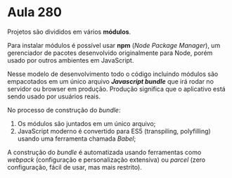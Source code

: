 # Aula 280

Projetos são divididos em vários **módulos**.

Para instalar módulos é possível usar **npm** (*Node Package Manager*), um gerenciador de pacotes desenvolvido originalmente para Node, porém usado por outros ambientes em JavaScript.

Nesse modelo de desenvolvimento todo o código incluindo módulos são empacotados em um único arquivo ***Javascript bundle*** que irá rodar no servidor ou browser em produção. Produção significa que o aplicativo está sendo usado por usuários reais.

No processo de construção do *bundle*:
 1. Os módulos são juntados em um único arquivo;
 2. JavaScript moderno é convertido para ES5 (transpiling, polyfilling) usando uma ferramenta chamada *Babel*;

A construção do *bundle* é automatizada usando ferramentas como *webpack* (configuração e personalização extensiva) ou *parcel* (zero configuração, fácil de usar, mas mais restrito).


